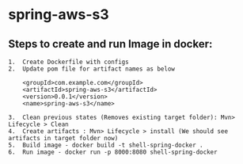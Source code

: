 # spring-aws-s3

## Steps to create and run Image in docker:
    1.  Create Dockerfile with configs
    2.  Update pom file for artifact names as below

        <groupId>com.example.com</groupId>
	    <artifactId>spring-aws-s3</artifactId>
	    <version>0.0.1</version>
	    <name>spring-aws-s3</name>

    3.  Clean previous states (Removes existing target folder): Mvn> Lifecycle > Clean
    4.  Create artifacts : Mvn> Lifecycle > install (We should see artifacts in target folder now)
    5.  Build image - docker build -t shell-spring-docker .
    6.  Run image - docker run -p 8000:8080 shell-spring-docker


